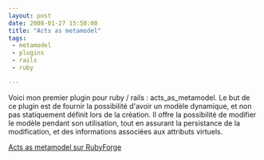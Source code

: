 ```yaml
---
layout: post
date: 2008-01-27 15:50:00
title: "Acts as metamodel"
tags:
 - metamodel
 - plugins
 - rails
 - ruby

---
```



Voici mon premier plugin pour ruby / rails : acts_as_metamodel. Le but de ce plugin est de fournir la possibilité d'avoir un modèle dynamique, et non pas statiquement définit lors de la création.
Il offre la possibilité de modifier le modèle pendant son utilisation, tout en assurant la persistance de la modification, et des informations associées aux attributs virtuels.

[Acts as metamodel sur RubyForge](http://rubyforge.org/projects/aamm/)
